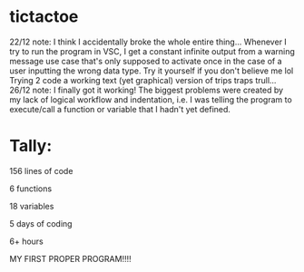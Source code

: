 # tictactoe
22/12 note: I think I accidentally broke the whole entire thing... Whenever I try to run the program in VSC, I get a constant infinite output from a warning message use case that's only supposed to activate once in the case of a user inputting the wrong data type. Try it yourself if you don't believe me lol
Trying 2 code a working text (yet graphical) version of trips traps trull...
26/12 note: I finally got it working! The biggest problems were created by my lack of logical workflow and indentation, i.e. I was telling the program to execute/call a function or variable that I hadn't yet defined. 
# Tally:
156 lines of code

6 functions 

18 variables

5 days of coding

6+ hours

MY FIRST PROPER PROGRAM!!!!
